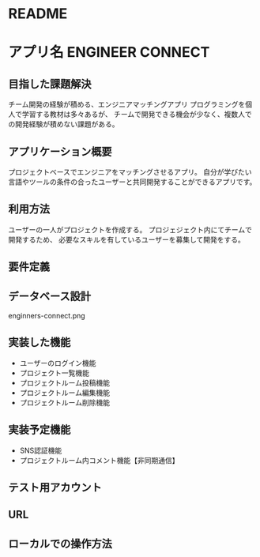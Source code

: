 # README
# アプリ名 ENGINEER CONNECT 

## 目指した課題解決
チーム開発の経験が積める、エンジニアマッチングアプリ
プログラミングを個人で学習する教材は多々あるが、
チームで開発できる機会が少なく、複数人での開発経験が積めない課題がある。

## アプリケーション概要
プロジェクトベースでエンジニアをマッチングさせるアプリ。
自分が学びたい言語やツールの条件の合ったユーザーと共同開発することができるアプリです。

## 利用方法
ユーザーの一人がプロジェクトを作成する。
プロジェジェクト内にてチームで開発するため、
必要なスキルを有しているユーザーを募集して開発をする。

## 要件定義

## データベース設計
enginners-connect.png

## 実装した機能
- ユーザーのログイン機能
- プロジェクト一覧機能
- プロジェクトルーム投稿機能
- プロジェクトルーム編集機能
- プロジェクトルーム削除機能

## 実装予定機能
- SNS認証機能
- プロジェクトルーム内コメント機能【非同期通信】

## テスト用アカウント

## URL

## ローカルでの操作方法